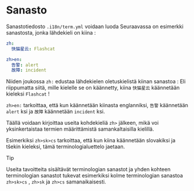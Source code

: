 # Sanasto

Sanastotiedosto `.i18n/term.yml` voidaan luoda Seuraavassa on esimerkki sanastosta, jonka lähdekieli on kiina :

```yml
zh:
  快猫星云: Flashcat

zh>en:
  告警: alert
  故障: incident
```

Niiden joukossa `zh:` edustaa lähdekielen oletuskielistä kiinan sanastoa : Eli riippumatta siitä, mille kielelle se on käännetty, kiina `快猫星云` käännetään kieleksi `Flashcat` !

`zh>en:` tarkoittaa, että kun käännetään kiinasta englanniksi, `告警` käännetään `alert` ksi ja `故障` käännetään `incident` ksi.

Täällä voidaan kirjoittaa useita kohdekieliä `zh>` jälkeen, mikä voi yksinkertaistaa termien määrittämistä samankaltaisilla kielillä.

Esimerkiksi `zh>sk>cs` tarkoittaa, että kun kiina käännetään slovakiksi ja tšekin kieleksi, tämä terminologialuettelo jaetaan.

> [!TIP]
> Useita tavoitteita sisältävät terminologian sanastot ja yhden kohteen terminologian sanastot tukevat esimerkiksi kolme terminologian sanastoa `zh>sk>cs` , `zh>sk` ja `zh>cs` samanaikaisesti.